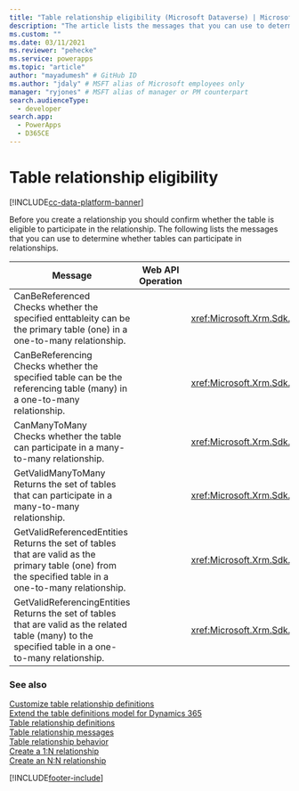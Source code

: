```yaml
---
title: "Table relationship eligibility (Microsoft Dataverse) | Microsoft Docs" # Intent and product brand in a unique string of 43-59 chars including spaces
description: "The article lists the messages that you can use to determine whether tables can participate in relationships" # 115-145 characters including spaces. This abstract displays in the search result.
ms.custom: ""
ms.date: 03/11/2021
ms.reviewer: "pehecke"
ms.service: powerapps
ms.topic: "article"
author: "mayadumesh" # GitHub ID
ms.author: "jdaly" # MSFT alias of Microsoft employees only
manager: "ryjones" # MSFT alias of manager or PM counterpart
search.audienceType: 
  - developer
search.app: 
  - PowerApps
  - D365CE
---
```

# Table relationship eligibility

[!INCLUDE[cc-data-platform-banner](../../includes/cc-data-platform-banner.md)]

Before you create a relationship you should confirm whether the table is eligible to participate in the relationship. The following lists the messages that you can use to determine whether tables can participate in relationships.  
  
|Message|Web API Operation|SDK Assembly|  
|-------------|-----------------|----------------|  
|CanBeReferenced</br>Checks whether the specified enttableity can be the primary table (one) in a one-to-many relationship.|<xref href="Microsoft.Dynamics.CRM.CanBeReferenced?text=CanBeReferenced Action" />|<xref:Microsoft.Xrm.Sdk.Messages.CanBeReferencedRequest>|  
|CanBeReferencing</br>Checks whether the specified table can be the referencing table (many) in a one-to-many relationship.|<xref href="Microsoft.Dynamics.CRM.CanBeReferencing?text=CanBeReferencing Action" />|<xref:Microsoft.Xrm.Sdk.Messages.CanBeReferencingRequest>|  
|CanManyToMany</br>Checks whether the table can participate in a many-to-many relationship.|<xref href="Microsoft.Dynamics.CRM.CanManyToMany?text=CanManyToMany Action" />|<xref:Microsoft.Xrm.Sdk.Messages.CanManyToManyRequest>|  
|GetValidManyToMany</br>Returns the set of tables that can participate in a many-to-many relationship.|<xref href="Microsoft.Dynamics.CRM.GetValidManyToMany?text=GetValidManyToMany Function" />|<xref:Microsoft.Xrm.Sdk.Messages.GetValidManyToManyRequest>|  
|GetValidReferencedEntities</br>Returns the set of tables that are valid as the primary table (one) from the specified table in a one-to-many relationship.|<xref href="Microsoft.Dynamics.CRM.GetValidReferencedEntities?text=GetValidReferencedEntities Function" />|<xref:Microsoft.Xrm.Sdk.Messages.GetValidReferencedEntitiesRequest>|  
|GetValidReferencingEntities</br>Returns the set of tables that are valid as the related table (many) to the specified table in a one-to-many relationship.|<xref href="Microsoft.Dynamics.CRM.GetValidReferencingEntities?text=GetValidReferencingEntities Function" />|<xref:Microsoft.Xrm.Sdk.Messages.GetValidReferencingEntitiesRequest>|  
  
### See also  
 [Customize table relationship definitions](/dynamics365/customer-engagement/developer/customize-entity-relationship-metadata)   
 [Extend the table definitions model for Dynamics 365](/dynamics365/customer-engagement/developer/org-service/use-organization-service-metadata)   
 [Table relationship definitions](/dynamics365/customer-engagement/developer/customize-entity-relationship-metadata)   
 [Table relationship messages](entity-relationship-metadata-messages.md)   
 [Table relationship behavior](/dynamics365/customer-engagement/developer/entity-relationship-behavior)   
 [Create a 1:N relationship](/dynamics365/customer-engagement/developer/org-service/create-retrieve-entity-relationships#BKMK_Create1NEntityRelationship)   
 [Create an N:N relationship](/dynamics365/customer-engagement/developer/org-service/create-retrieve-entity-relationships#BKMK_CreateNNEntityRelationship)


[!INCLUDE[footer-include](../../includes/footer-banner.md)]